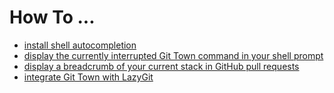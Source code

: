 # How To ...

- [install shell autocompletion](commands/completions.md)
- [display the currently interrupted Git Town command in your shell prompt](how-to/shell-prompt.md)
- [display a breadcrumb of your current stack in GitHub pull requests](how-to/github-actions-breadcrumb.md)
- [integrate Git Town with LazyGit](how-to/lazygit.md)
